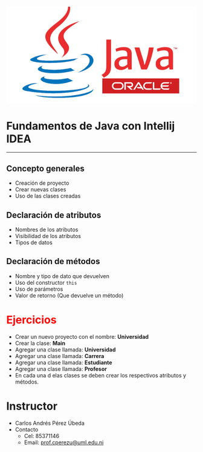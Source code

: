 <p align="center">
 
![Java](java.png)

</p>

# Fundamentos de Java con Intellij IDEA 

---

 ## Concepto generales
 
 * Creación de proyecto
 * Crear nuevas clases
 * Uso de las clases creadas
 
 ## Declaración de atributos
 
* Nombres de los atributos
* Visibilidad de los atributos
* Tipos de datos

## Declaración de métodos

* Nombre y tipo de dato que devuelven
* Uso del constructor `this`
* Uso de parámetros
* Valor de retorno (Que devuelve un método)  

# <span style="color:red">Ejercicios</span>

* Crear un nuevo proyecto con el nombre: **Universidad**
* Crear la clase: **Main**
* Agregar una clase llamada: **Universidad**
* Agregar una clase llamada: **Carrera**
* Agregar una clase llamada: **Estudiante**
* Agregar una clase llamada: **Profesor**
* En cada una d elas clases se deben crear los respectivos atributos y métodos.

# Instructor

* Carlos Andrés Pérez Úbeda
* Contacto
    - Cel: 85371146
    - Email: prof.cperezu@uml.edu.ni